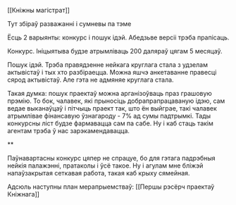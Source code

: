 [[Кніжны магістрат]]

Тут збіраў разважанні і сумневы па тэме

Ёсць 2 варыянты: конкурс і пошук ідэй. Абедзьве версіі трэба прапісаць.

Конкурс. 
Ініцыятыва будзе атрымліваць 200 даляраў цягам 5 месяцаў. 

Пошук ідэй.
Трэба правядзенне нейкага круглага стала з удзелам актывістаў і тых хто разбіраецца.
Можна яшчэ анкетаванне правесці сярод актывістаў. Але гэта не адмяняе круглага стала.

Такая думка: пошук праектаў можна арганізоўваць праз грашовую прэмію. То бок, чалавек, які прыносіць добрапрапрацаваную ідэю, сам ведае выканаўцаў і пітчыць праект так, што ён выйграе, такі чалавек атрымлівае фінансавую ўзнагароду - 7% ад сумы падтрымкі. 
Тады конкурсны ліст будзе фармавацца сам па сабе. 
Ну і каб стаць такім агентам трэба ў нас зарэкамендавацца.

**

Паўнавартасны конкурс цяпер не спрацуе, бо для гэтага падрэбныя нейкія палажэнні, пратаколы і ўсё такое. 
Ну і агулам мне бліжэй напаўзакрытая сеткавая работа, такая каб крыху сямейная.

Адсюль наступны план мерапрыемстваў:
[[Першы рэсёрч праектаў Кніжнага]]
